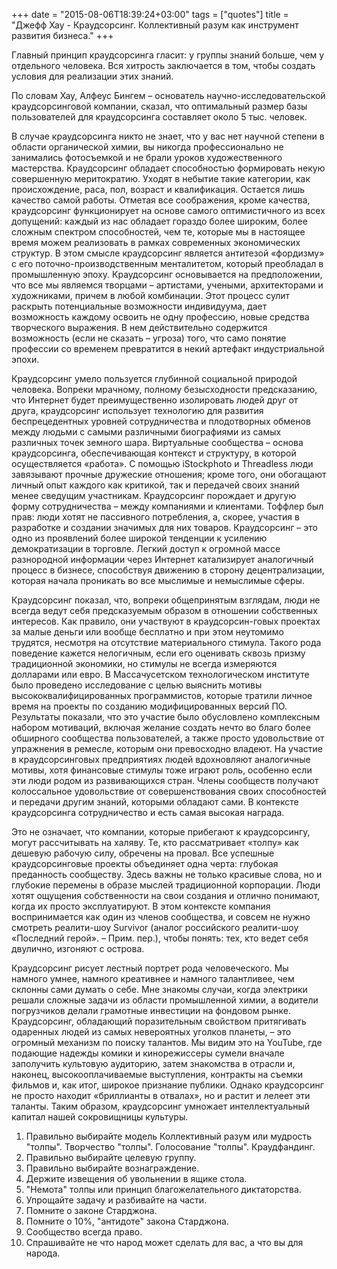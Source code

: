 +++
date = "2015-08-06T18:39:24+03:00"
tags = ["quotes"]
title = "Джефф Хау - Краудсорсинг. Коллективный разум как инструмент развития бизнеса."
+++

Главный принцип краудсорсинга гласит: у группы знаний больше, чем у отдельного
человека. Вся хитрость заключается в том, чтобы создать условия для реализации
этих знаний.

По словам Хау, Алфеус Бингем – основатель научно-исследовательской
краудсорсинговой компании, сказал, что оптимальный размер базы пользователей для
краудсорсинга составляет около 5 тыс. человек.

В случае краудсорсинга никто не знает, что у вас нет научной степени в
области органической химии, вы никогда профессионально не занимались фотосъемкой
и не брали уроков художественного мастерства. Краудсорсинг обладает способностью
формировать некую совершенную меритократию. Уходят в небытие такие категории,
как происхождение, раса, пол, возраст и квалификация. Остается лишь качество
самой работы. Отметая все соображения, кроме качества, краудсорсинг
функционирует на основе самого оптимистичного из всех допущений: каждый из нас
обладает гораздо более широким, более сложным спектром способностей, чем те,
которые мы в настоящее время можем реализовать в рамках современных
экономических структур. В этом смысле краудсорсинг является антитезой «фордизму»
с его поточно-производственным менталитетом, который преобладал в промышленную
эпоху. Краудсорсинг основывается на предположении, что все мы являемся творцами
– артистами, учеными, архитекторами и художниками, причем в любой комбинации.
Этот процесс сулит раскрыть потенциальные возможности индивидуума, дает
возможность каждому освоить не одну профессию, новые средства творческого
выражения. В нем действительно содержится возможность (если не сказать – угроза)
того, что само понятие профессии со временем превратится в некий артефакт
индустриальной эпохи.

Краудсорсинг умело пользуется глубинной социальной природой человека. Вопреки
мрачному, полному безысходности предсказанию, что Интернет будет преимущественно
изолировать людей друг от друга, краудсорсинг использует технологию для развития
беспрецедентных уровней сотрудничества и плодотворных обменов между людьми с
самыми различными биографиями из самых различных точек земного шара. Виртуальные
сообщества – основа краудсорсинга, обеспечивающая контекст и структуру, в
которой осуществляется «работа». С помощью iStockphoto и Threadless люди
завязывают прочные дружеские отношения; кроме того, они обогащают личный опыт
каждого как критикой, так и передачей своих знаний менее сведущим участникам.
Краудсорсинг порождает и другую форму сотрудничества – между компаниями и
клиентами. Тоффлер был прав: люди хотят не пассивного потребления, а, скорее,
участия в разработке и создании значимых для них товаров. Краудсорсинг – это
одно из проявлений более широкой тенденции к усилению демократизации в торговле.
Легкий доступ к огромной массе разнородной информации через Интернет
катализирует аналогичный процесс в бизнесе, способствуя движению в сторону
децентрализации, которая начала проникать во все мыслимые и немыслимые сферы.

Краудсорсинг показал, что, вопреки общепринятым взглядам, люди не всегда ведут
себя предсказуемым образом в отношении собственных интересов. Как правило, они
участвуют в краудсорсин-говых проектах за малые деньги или вообще бесплатно и
при этом неутомимо трудятся, несмотря на отсутствие материального стимула.
Такого рода поведение кажется нелогичным, если его оценивать сквозь призму
традиционной экономики, но стимулы не всегда измеряются долларами или евро. В
Массачусетском технологическом институте было проведено исследование с целью
выяснить мотивы высококвалифицированных программистов, которые тратили личное
время на проекты по созданию модифицированных версий ПО. Результаты показали,
что это участие было обусловлено комплексным набором мотиваций, включая желание
создать нечто во благо более обширного сообщества пользователей, а также просто
удовольствие от упражнения в ремесле, которым они превосходно владеют. На
участие в краудсорсинговых предприятиях людей вдохновляют аналогичные мотивы,
хотя финансовые стимулы тоже играют роль, особенно если эти люди родом из
развивающихся стран. Члены сообществ получают колоссальное удовольствие от
совершенствования своих способностей и передачи другим знаний, которыми обладают
сами. В контексте краудсорсинга сотрудничество и есть самая высокая награда.

Это не означает, что компании, которые прибегают к краудсорсингу, могут
рассчитывать на халяву. Те, кто рассматривает «толпу» как дешевую рабочую силу,
обречены на провал. Все успешные краудсорсинговые проекты объединяет одна черта:
глубокая преданность сообществу. Здесь важны не только красивые слова, но и
глубокие перемены в образе мыслей традиционной корпорации. Люди хотят ощущения
собственности на свои создания и отлично понимают, когда их просто
эксплуатируют. В этом контексте компания воспринимается как один из членов
сообщества, и совсем не нужно смотреть реалити-шоу Survivor (аналог российского
реалити-шоу «Последний герой». – Прим. пер.), чтобы понять: тех, кто ведет себя
двулично, изгоняют с острова.

Краудсорсинг рисует лестный портрет рода человеческого. Мы намного умнее,
намного креативнее и намного талантливее, чем склонны сами думать о себе. Мне
знакомы случаи, когда электрики решали сложные задачи из области промышленной
химии, а водители погрузчиков делали грамотные инвестиции на фондовом рынке.
Краудсорсинг, обладающий поразительным свойством притягивать одаренных людей из
самых невероятных уголков планеты, – это огромный механизм по поиску талантов.
Мы видим это на YouTube, где подающие надежды комики и кинорежиссеры сумели
вначале заполучить культовую аудиторию, затем знакомства в отрасли и, наконец,
высокооплачиваемые выступления, контракты на съемки фильмов и, как итог, широкое
признание публики. Однако краудсорсинг не просто находит «бриллианты в отвалах»,
но и растит и лелеет эти таланты. Таким образом, краудсорсинг умножает
интеллектуальный капитал нашей сокровищницы культуры.

1. Правильно выбирайте модель
	Коллективный разум или мудрость "толпы".
	Творчество "толпы".
	Голосование "толпы".
	Краудфандинг.
2. Правильно выбирайте целевую группу.
3. Правильно выбирайте вознаграждение.
4. Держите извещения об увольнении в ящике стола.
5. "Немота" толпы или принцип благожелательного диктаторства.
6. Упрощайте задачу и разбивайте на части.
7. Помните о законе Старджона.
8. Помните о 10%, "антидоте" закона Старджона.
9. Сообщество всегда право.
10. Спрашивайте не что народ может сделать для вас, а что вы для народа.
